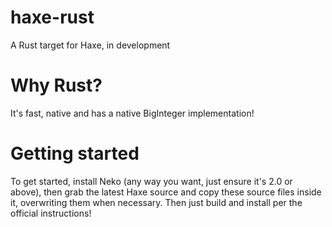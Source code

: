 haxe-rust
=========

A Rust target for Haxe, in development

Why Rust?
=========
It's fast, native and has a native BigInteger implementation!

Getting started
===============
To get started, install Neko (any way you want, just ensure it's 2.0 or above), then grab the latest Haxe source and copy these source files inside it, overwriting them when necessary. Then just build and install per the official instructions!